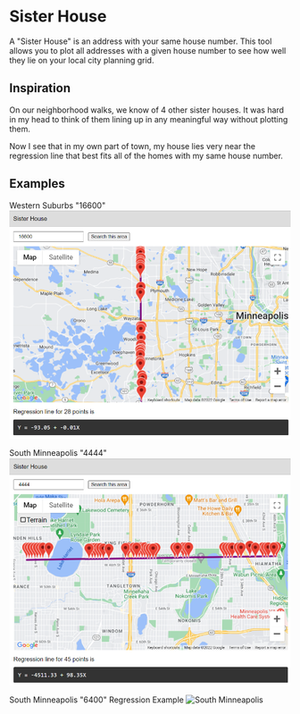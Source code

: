 # Sister House

A "Sister House" is an address with your same house number. This tool allows you to plot all addresses with a given house number to see how well they lie on your local city planning grid.

## Inspiration

On our neighborhood walks, we know of 4 other sister houses. It was hard in my head to think of them lining up in any meaningful way without plotting them.

Now I see that in my own part of town, my house lies very near the regression line that best fits all of the homes with my same house number.

## Examples

Western Suburbs "16600"
![Western Suburbs](./examples/16600.png)

South Minneapolis "4444"
![South Minneapolis](./examples/4444.png)

South Minneapolis "6400" Regression Example
![South Minneapolis](./examples/6400-regression.gif)
